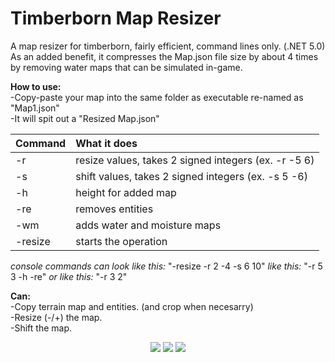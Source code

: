 # Timberborn Map Resizer
A map resizer for timberborn, fairly efficient, command lines only.  (.NET 5.0)  
As an added benefit, it compresses the Map.json file size by about 4 times by removing water maps that can be simulated in-game.  

**How to use:**  
-Copy-paste your map into the same folder as executable re-named as "Map1.json"  
-It will spit out a "Resized Map.json"  

Command | What it does
:---    | :---
-r      | resize values, takes 2 signed integers (ex. -r -5 6)
-s      | shift values, takes 2 signed integers  (ex. -s 5 -6)
-h      | height for added map
-re     | removes entities
-wm     | adds water and moisture maps
-resize | starts the operation

_console commands can look like this:_
"-resize -r 2 -4 -s 6 10"
_like this:_
"-r 5 3 -h -re"
_or like this:_
"-r 3 2"

**Can:**  
-Copy terrain map and entities. (and crop when necesarry)  
-Resize (-/+) the map.  
-Shift the map.  

<p align="center">
  <img src="https://i.redd.it/nghr0wzeq9p71.png">
  <img src="https://i.redd.it/pte3n77s7gp71.png">
  <img src="https://i.redd.it/r2zoqx6tppp71.png">
</p>
